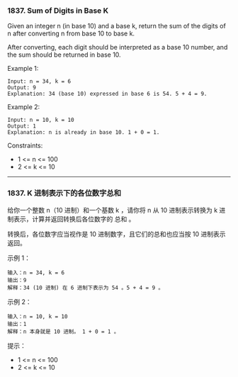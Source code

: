 ### 1837. Sum of Digits in Base K
Given an integer n (in base 10) and a base k, return the sum of the digits of n after converting n from base 10 to base k.

After converting, each digit should be interpreted as a base 10 number, and the sum should be returned in base 10.



Example 1:

	Input: n = 34, k = 6
	Output: 9
	Explanation: 34 (base 10) expressed in base 6 is 54. 5 + 4 = 9.

Example 2:

	Input: n = 10, k = 10
	Output: 1
	Explanation: n is already in base 10. 1 + 0 = 1.



Constraints:

* 1 <= n <= 100
* 2 <= k <= 10

----

### 1837. K 进制表示下的各位数字总和
给你一个整数 n（10 进制）和一个基数 k ，请你将 n 从 10 进制表示转换为 k 进制表示，计算并返回转换后各位数字的 总和 。

转换后，各位数字应当视作是 10 进制数字，且它们的总和也应当按 10 进制表示返回。



示例 1：

	输入：n = 34, k = 6
	输出：9
	解释：34 (10 进制) 在 6 进制下表示为 54 。5 + 4 = 9 。

示例 2：

	输入：n = 10, k = 10
	输出：1
	解释：n 本身就是 10 进制。 1 + 0 = 1 。



提示：

* 1 <= n <= 100
* 2 <= k <= 10

